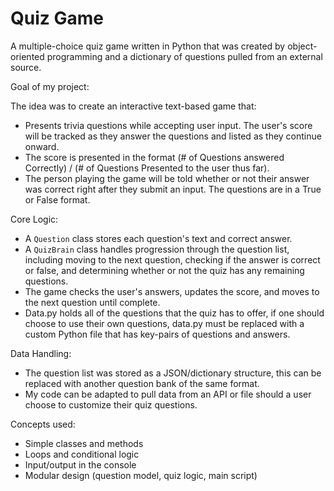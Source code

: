 # Quiz Game

A multiple-choice quiz game written in Python that was created by object-oriented programming and a dictionary of questions pulled from an external source.

Goal of my project:

The idea was to create an interactive text-based game that:
- Presents trivia questions while accepting user input. The user's score will be tracked as they answer the questions and listed as they continue onward.
- The score is presented in the format (# of Questions answered Correctly) / (# of Questions Presented to the user thus far).
- The person playing the game will be told whether or not their answer was correct right after they submit an input. The questions are in a True or False format.

Core Logic:

- A `Question` class stores each question's text and correct answer.
- A `QuizBrain` class handles progression through the question list, including moving to the next question,
checking if the answer is correct or false, and determining whether or not the quiz has any remaining questions.
- The game checks the user's answers, updates the score, and moves to the next question until complete.
- Data.py holds all of the questions that the quiz has to offer, if one should choose to use their own questions, data.py must be replaced with
a custom Python file that has key-pairs of questions and answers.

Data Handling:

- The question list was stored as a JSON/dictionary structure, this can be replaced with another question bank of the same format.
- My code can be adapted to pull data from an API or file should a user choose to customize their quiz questions.

Concepts used:
- Simple classes and methods
- Loops and conditional logic
- Input/output in the console
- Modular design (question model, quiz logic, main script)
